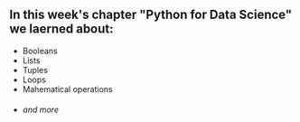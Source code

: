 ## In this week's chapter **"Python for Data Science"** we laerned about:

* Booleans
* Lists
* Tuples
* Loops
* Mahematical operations
* ###### and more
